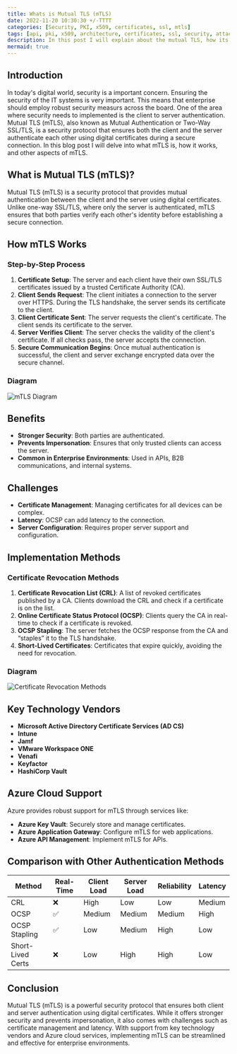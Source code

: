 ```yaml
---
title: Whats is Mutual TLS (mTLS)
date: 2022-11-20 10:30:30 +/-TTTT
categories: [Security, PKI, x509, certificates, ssl, mtls]
tags: [api, pki, x509, architecture, certificates, ssl, security, attack, encryption]     # TAG names should always be lowercase
description: In this post I will explain about the mutual TLS, how its works, benefots and chalenges.
mermaid: true
---
```


## Introduction

In today's digital world, security is a important concern. Ensuring the security of the IT systems is very important. This means that enterprise should employ robust security measurs across the board. One of the area where security needs to implemented is the client to server authentication. Mutual TLS (mTLS), also known as Mutual Authentication or Two-Way SSL/TLS, is a security protocol that ensures both the client and the server authenticate each other using digital certificates during a secure connection. In this blog post I will delve into what mTLS is, how it works, and other aspects of mTLS.

## What is Mutual TLS (mTLS)?

Mutual TLS (mTLS) is a security protocol that provides mutual authentication between the client and the server using digital certificates. Unlike one-way SSL/TLS, where only the server is authenticated, mTLS ensures that both parties verify each other's identity before establishing a secure connection.

## How mTLS Works

### Step-by-Step Process

1. **Certificate Setup**: The server and each client have their own SSL/TLS certificates issued by a trusted Certificate Authority (CA).
2. **Client Sends Request**: The client initiates a connection to the server over HTTPS. During the TLS handshake, the server sends its certificate to the client.
3. **Client Certificate Sent**: The server requests the client's certificate. The client sends its certificate to the server.
4. **Server Verifies Client**: The server checks the validity of the client's certificate. If all checks pass, the server accepts the connection.
5. **Secure Communication Begins**: Once mutual authentication is successful, the client and server exchange encrypted data over the secure channel.

### Diagram

![mTLS Diagram](path/to/diagram.png)

## Benefits

- **Stronger Security**: Both parties are authenticated.
- **Prevents Impersonation**: Ensures that only trusted clients can access the server.
- **Common in Enterprise Environments**: Used in APIs, B2B communications, and internal systems.

## Challenges

- **Certificate Management**: Managing certificates for all devices can be complex.
- **Latency**: OCSP can add latency to the connection.
- **Server Configuration**: Requires proper server support and configuration.

## Implementation Methods

### Certificate Revocation Methods

1. **Certificate Revocation List (CRL)**: A list of revoked certificates published by a CA. Clients download the CRL and check if a certificate is on the list.
2. **Online Certificate Status Protocol (OCSP)**: Clients query the CA in real-time to check if a certificate is revoked.
3. **OCSP Stapling**: The server fetches the OCSP response from the CA and “staples” it to the TLS handshake.
4. **Short-Lived Certificates**: Certificates that expire quickly, avoiding the need for revocation.

### Diagram

![Certificate Revocation Methods](path/to/revocation_diagram.png)

## Key Technology Vendors

- **Microsoft Active Directory Certificate Services (AD CS)**
- **Intune**
- **Jamf**
- **VMware Workspace ONE**
- **Venafi**
- **Keyfactor**
- **HashiCorp Vault**

## Azure Cloud Support

Azure provides robust support for mTLS through services like:

- **Azure Key Vault**: Securely store and manage certificates.
- **Azure Application Gateway**: Configure mTLS for web applications.
- **Azure API Management**: Implement mTLS for APIs.

## Comparison with Other Authentication Methods

| Method           | Real-Time | Client Load | Server Load | Reliability | Latency |
|------------------|-----------|-------------|--------------|-------------|---------|
| CRL              | ❌        | High        | Low          | Low         | Medium  |
| OCSP             | ✅        | Medium      | Medium       | Medium      | High    |
| OCSP Stapling    | ✅        | Low         | Medium       | High        | Low     |
| Short-Lived Certs| ❌        | Low         | High         | High        | Low     |

## Conclusion

Mutual TLS (mTLS) is a powerful security protocol that ensures both client and server authentication using digital certificates. While it offers stronger security and prevents impersonation, it also comes with challenges such as certificate management and latency. With support from key technology vendors and Azure cloud services, implementing mTLS can be streamlined and effective for enterprise environments.